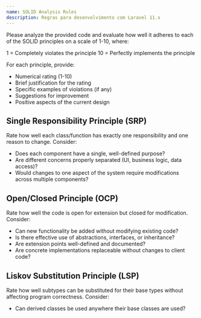```yaml
---
name: SOLID Analysis Rules
description: Regras para desenvolvimento com Laravel 11.x
---
```


Please analyze the provided code and evaluate how well it adheres to each of the SOLID principles on a scale of 1-10, where:

1 = Completely violates the principle
10 = Perfectly implements the principle

For each principle, provide:
- Numerical rating (1-10)
- Brief justification for the rating
- Specific examples of violations (if any)
- Suggestions for improvement
- Positive aspects of the current design

## Single Responsibility Principle (SRP)
Rate how well each class/function has exactly one responsibility and one reason to change.
Consider:
- Does each component have a single, well-defined purpose?
- Are different concerns properly separated (UI, business logic, data access)?
- Would changes to one aspect of the system require modifications across multiple components?

## Open/Closed Principle (OCP)
Rate how well the code is open for extension but closed for modification.
Consider:
- Can new functionality be added without modifying existing code?
- Is there effective use of abstractions, interfaces, or inheritance?
- Are extension points well-defined and documented?
- Are concrete implementations replaceable without changes to client code?

## Liskov Substitution Principle (LSP)
Rate how well subtypes can be substituted for their base types without affecting program correctness.
Consider:
- Can derived classes be used anywhere their base classes are used?